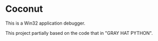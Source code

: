 # Coconut

This is a Win32 application debugger.

This project partially based on the code that in "GRAY HAT PYTHON".
